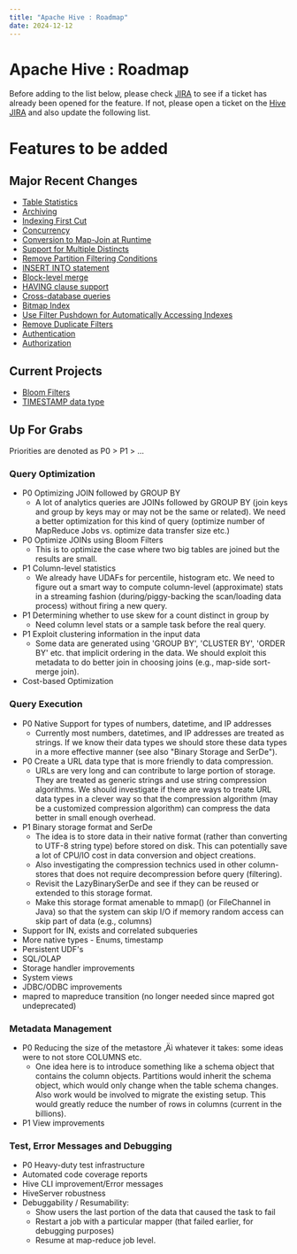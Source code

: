 ```yaml
---
title: "Apache Hive : Roadmap"
date: 2024-12-12
---
```










# Apache Hive : Roadmap






Before adding to the list below, please check [JIRA](https://issues.apache.org/jira/browse/HADOOP/component/12312455) to see if a ticket has already been opened for the feature. If not, please open a ticket on the [Hive JIRA](http://issues.apache.org/jira/browse/HIVE) and also update the following list.


# Features to be added


## Major Recent Changes


* [Table Statistics](https://issues.apache.org/jira/browse/HIVE-33)
* [Archiving](https://issues.apache.org/jira/browse/HIVE-1299)
* [Indexing First Cut](https://issues.apache.org/jira/browse/HIVE-417)
* [Concurrency](https://issues.apache.org/jira/browse/HIVE-1293)
* [Conversion to Map-Join at Runtime](https://issues.apache.org/jira/browse/HIVE-1642)
* [Support for Multiple Distincts](https://issues.apache.org/jira/browse/HIVE-474)
* [Remove Partition Filtering Conditions](https://issues.apache.org/jira/browse/HIVE-1750)
* [INSERT INTO statement](https://issues.apache.org/jira/browse/HIVE-306)
* [Block-level merge](https://issues.apache.org/jira/browse/HIVE-2035)
* [HAVING clause support](https://issues.apache.org/jira/browse/HIVE-1790)
* [Cross-database queries](https://issues.apache.org/jira/browse/HIVE-1517)
* [Bitmap Index](https://issues.apache.org/jira/browse/HIVE-1803)
* [Use Filter Pushdown for Automatically Accessing Indexes](https://issues.apache.org/jira/browse/HIVE-1644)
* [Remove Duplicate Filters](https://issues.apache.org/jira/browse/HIVE-1538)
* [Authentication](https://issues.apache.org/jira/browse/HIVE-842)
* [Authorization](https://issues.apache.org/jira/browse/HIVE-78)


## Current Projects


* [Bloom Filters](https://issues.apache.org/jira/browse/HIVE-1721)
* [TIMESTAMP data type](https://issues.apache.org/jira/browse/HIVE-2272)


## Up For Grabs


Priorities are denoted as P0 > P1 > ...


### Query Optimization


* P0 Optimizing JOIN followed by GROUP BY
	+ A lot of analytics queries are JOINs followed by GROUP BY (join keys and group by keys may or may not be the same or related). We need a better optimization for this kind of query (optimize number of MapReduce Jobs vs. optimize data transfer size etc.)
* P0 Optimize JOINs using Bloom Filters
	+ This is to optimize the case where two big tables are joined but the results are small.
* P1 Column-level statistics
	+ We already have UDAFs for percentile, histogram etc. We need to figure out a smart way to compute column-level (approximate) stats in a streaming fashion (during/piggy-backing the scan/loading data process) without firing a new query.
* P1 Determining whether to use skew for a count distinct in group by
	+ Need column level stats or a sample task before the real query.
* P1 Exploit clustering information in the input data
	+ Some data are generated using 'GROUP BY', 'CLUSTER BY', 'ORDER BY' etc. that implicit ordering in the data. We should exploit this metadata to do better join in choosing joins (e.g., map-side sort-merge join).
* Cost-based Optimization
### Query Execution
* P0 Native Support for types of numbers, datetime, and IP addresses
	+ Currently most numbers, datetimes, and IP addresses are treated as strings. If we know their data types we should store these data types in a more effective manner (see also "Binary Storage and SerDe").
* P0 Create a URL data type that is more friendly to data compression.
	+ URLs are very long and can contribute to large portion of storage. They are treated as generic strings and use string compression algorithms. We should investigate if there are ways to treate URL data types in a clever way so that the compression algorithm (may be a customized compression algorithm) can compress the data better in small enough overhead.
* P1 Binary storage format and SerDe
	+ The idea is to store data in their native format (rather than converting to UTF-8 string type) before stored on disk. This can potentially save a lot of CPU/IO cost in data conversion and object creations.
	+ Also investigating the compression technics used in other column-stores that does not require decompression before query (filtering).
	+ Revisit the LazyBinarySerDe and see if they can be reused or extended to this storage format.
	+ Make this storage format amenable to mmap() (or FileChannel in Java) so that the system can skip I/O if memory random access can skip part of data (e.g., columns)
* Support for IN, exists and correlated subqueries
* More native types - Enums, timestamp
* Persistent UDF's
* SQL/OLAP
* Storage handler improvements
* System views
* JDBC/ODBC improvements
* mapred to mapreduce transition (no longer needed since mapred got undeprecated)
### Metadata Management
* P0 Reducing the size of the metastore ‚Äì whatever it takes: some ideas were to not store COLUMNS etc.
	+ One idea here is to introduce something like a schema object that contains the column objects. Partitions would inherit the schema object, which would only change when the table schema changes. Also work would be involved to migrate the existing setup. This would greatly reduce the number of rows in columns (current in the billions).
* P1 View improvements
### Test, Error Messages and Debugging
* P0 Heavy-duty test infrastructure
* Automated code coverage reports
* Hive CLI improvement/Error messages
* HiveServer robustness
* Debuggability / Resumability:
	+ Show users the last portion of the data that caused the task to fail
	+ Restart a job with a particular mapper (that failed earlier, for debugging purposes)
	+ Resume at map-reduce job level.



 

 

